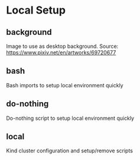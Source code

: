 # Local Setup

## background
Image to use as desktop background.
Source: https://www.pixiv.net/en/artworks/69720677

## bash
Bash imports to setup local environment quickly

## do-nothing
Do-nothing script to setup local environment quickly

## local
Kind cluster configuration and setup/remove scripts